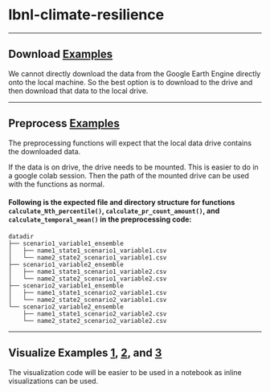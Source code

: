 # lbnl-climate-resilience

---
## Download [Examples](./examples/climate-resilience/download_example.py)
We cannot directly download the data from the Google Earth Engine directly onto 
the local machine. So the best option is to download to the drive and then 
download that data to the local drive.

---
## Preprocess [Examples](./examples/climate-resilience/preprocess_example.py)
The preprocessing functions will expect that the local data drive contains the 
downloaded data.

If the data is on drive, the drive needs to be mounted. This is easier to do in 
a google colab session. Then the path of the mounted drive can be used with the 
functions as normal.

#### Following is the expected file and directory structure for functions `calculate_Nth_percentile()`, `calculate_pr_count_amount()`, and `calculate_temporal_mean()` in the preprocessing code:
```
datadir
├── scenario1_variable1_ensemble
│   ├── name1_state1_scenario1_variable1.csv
│   └── name2_state2_scenario1_variable1.csv
├── scenario1_variable2_ensemble
│   ├── name1_state1_scenario1_variable2.csv
│   └── name2_state2_scenario1_variable2.csv
├── scenario2_variable1_ensemble
│   ├── name1_state1_scenario2_variable1.csv
│   └── name2_state2_scenario2_variable1.csv
└── scenario2_variable2_ensemble
    ├── name1_state1_scenario2_variable2.csv
    └── name2_state2_scenario2_variable2.csv
```

---
## Visualize Examples [1](./notebooks/climate-resilience/visualize_example_1.ipynb), [2](./notebooks/climate-resilience/visualize_example_2.ipynb), and [3](./notebooks/climate-resilience/visualize_example_3.ipynb)
The visualization code will be easier to be used in a notebook as inline 
visualizations can be used.
